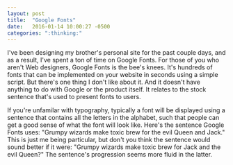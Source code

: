 ```yaml
---
layout: post
title:  "Google Fonts"
date:   2016-01-14 10:00:27 -0500
categories: ":thinking:"
---
```


<p>I've been designing my brother's personal site for the past couple days, and as a result, I've spent a ton of time on Google Fonts. For those of you who aren't Web designers, Google Fonts is the bee's knees. It's hundreds of fonts that can be implemented on your website in seconds using a simple script. But there's one thing I don't like about it. And it doesn't have anything to do with Google or the product itself. It relates to the stock sentence that's used to present fonts to users.

<p>If you're unfamilar with typography, typically a font will be displayed using a sentence that contains all the letters in the alphabet, such that people can get a good sense of what the font will look like. Here's the sentence Google Fonts uses: "Grumpy wizards make toxic brew for the evil Queen and Jack." This is just me being particular, but don't you think the sentence would sound better if it were: "Grumpy wizards make toxic brew for Jack and the evil Queen?" The sentence's progression seems more fluid in the latter.</p>
